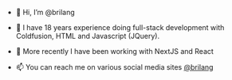 - 👋 Hi, I’m @brilang
- 👀 I have 18 years experience doing full-stack development with Coldfusion, HTML and Javascript (JQuery). 
- 🌱 More recently I have been working with NextJS and React

- 📫 You can reach me on various social media sites [@brilang]([https://about.me/brilang](https://about.me/brilang/))

<!---
brilang/brilang is a ✨ special ✨ repository because its `README.md` (this file) appears on your GitHub profile.
You can click the Preview link to take a look at your changes.
--->
